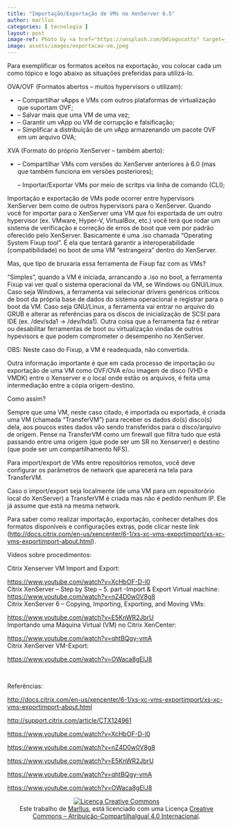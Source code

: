 ```yaml
---
title: "Importação/Exportação de VMs no XenServer 6.5"
author: marllus
categories: [ tecnologia ]
layout: post
image-ref: Photo by <a href="https://unsplash.com/@diegocatto" target=_blank>Diego Catto</a>
image: assets/images/exportacao-vm.jpeg
---
```


Para exemplificar os formatos aceitos na exportação, vou colocar cada um como tópico e logo abaixo as situações preferidas para utilizá-lo.

OVA/OVF (Formatos abertos &#8211; muitos hypervisors o utilizam):

* &#8211; Compartilhar vApps e VMs com outros plataformas de virtualização que suportam OVF;
* &#8211; Salvar mais que uma VM de uma vez;
* &#8211; Garantir um vApp ou VM de corrupção e falsificação;
* &#8211; Simplificar a distribuição de um vApp armazenando um pacote OVF em um arquivo OVA;

XVA (Formato do próprio XenServer &#8211; também aberto):

* &#8211; Compartilhar VMs com versões do XenServer anteriores à 6.0 (mas que também funciona em versões posteriores);
  
  &#8211; Importar/Exportar VMs por meio de scritps via linha de comando (CLI);

Importação e exportação de VMs pode ocorrer entre hypervisors XenServer bem como de outros hypervisors para o XenServer. Quando você for importar para o XenServer uma VM que foi exportada de um outro hypervisor (ex. VMware, Hyper-V, VirtualBox, etc.) você terá que rodar um sistema de verificação e correção de erros de boot que vem por padrão oferecido pelo XenServer. Basicamente é uma .iso chamada &#8220;Operating System Fixup tool&#8221;. É ela que tentará garantir a interoperabilidade (compatibilidade) no boot de uma VM &#8220;estrangeira&#8221; dentro do XenServer.

Mas, que tipo de bruxaria essa ferramenta de Fixup faz com as VMs?

&#8220;Simples&#8221;, quando a VM é iniciada, arrancando a .iso no boot, a ferramenta Fixup vai ver qual o sistema operacional da VM, se Windows ou GNU/Linux. Caso seja Windows, a ferramenta vai selecionar drivers genéricos críticos de boot da própria base de dados do sistema operacional e registrar para o boot da VM. Caso seja GNU/Linux, a ferramenta vai entrar no arquivo do GRUB e alterar as referências para os discos de inicialização de SCSI para IDE (ex. /dev/sda1 -> /dev/hda1). Outra coisa que a ferramenta faz é retirar ou desabilitar ferramentas de boot ou virtualização vindas de outros hypevisors e que podem comprometer o desempenho no XenServer.

OBS: Neste caso do Fixup, a VM é readequada, não convertida.

Outra informação importante é que em cada processo de importação ou exportação de uma VM como OVF/OVA e/ou imagem de disco (VHD e VMDK) entre o Xenserver e o local onde estão os arquivos, é feita uma intermediação entre a cópia origem-destino.

Como assim?

Sempre que uma VM, neste caso citado, é importada ou exportada, é criada uma VM (chamada &#8220;TransferVM&#8221;) para receber os dados do(s) disco(s) dela, aos poucos estes dados vão sendo transferidos para o disco/arquivo de origem. Pense na TransferVM como um firewall que filtra tudo que está passando entre uma origem (que pode ser um SR no Xenserver) e destino (que pode ser um compartilhamento NFS).

Para import/export de VMs entre repositórios remotos, você deve configurar os parâmetros de network que aparecerá na tela para TransferVM.

Caso o import/export seja localmente (de uma VM para um repositorório local do XenServer) a TransferVM é criada mas não é pedido nenhum IP. Ele já assume que está na mesma network.

Para saber como realizar importação, exportação, conhecer detalhes dos formatos disponíveis e configurações extras, pode clicar neste link (<a href="http://docs.citrix.com/en-us/xencenter/6-1/xs-xc-vms-exportimport/xs-xc-vms-exportimport-about.html" target="_blank">http://docs.citrix.com/en-us/xencenter/6-1/xs-xc-vms-exportimport/xs-xc-vms-exportimport-about.html</a>).

Vídeos sobre procedimentos:

Citrix Xenserver VM Import and Export:

<a href="https://www.youtube.com/watch?v=XcHbOF-D-l0" target="_blank">https://www.youtube.com/watch?v=XcHbOF-D-l0<br /> </a>Citrix XenServer &#8211; Step by Step &#8211; 5. part -Import & Export Virtual machine: <a href="https://www.youtube.com/watch?v=nZ4D0w0V8g8" target="_blank">https://www.youtube.com/watch?v=nZ4D0w0V8g8<br /> </a>Citrix XenServer 6 &#8211; Copying, Importing, Exporting, and Moving VMs:

<a href="https://www.youtube.com/watch?v=E5KnWR2JbrU" target="_blank">https://www.youtube.com/watch?v=E5KnWR2JbrU<br /> </a>Importando uma Máquina Virtual (VM) no Citrix XenCenter:

<a href="https://www.youtube.com/watch?v=qhtBQgy-vmA" target="_blank">https://www.youtube.com/watch?v=qhtBQgy-vmA<br /> </a>Citrix XenServer VM-Export:

<a href="https://www.youtube.com/watch?v=OWaca8gEIJ8" target="_blank">https://www.youtube.com/watch?v=OWaca8gEIJ8</a>

&nbsp;

Referências:

<a href="http://docs.citrix.com/en-us/xencenter/6-1/xs-xc-vms-exportimport/xs-xc-vms-exportimport-about.html" target="_blank">http://docs.citrix.com/en-us/xencenter/6-1/xs-xc-vms-exportimport/xs-xc-vms-exportimport-about.html</a>

<a href="http://support.citrix.com/article/CTX124961" target="_blank">http://support.citrix.com/article/CTX124961</a>

<a href="https://www.youtube.com/watch?v=XcHbOF-D-l0" target="_blank">https://www.youtube.com/watch?v=XcHbOF-D-l0</a>

<a href="https://www.youtube.com/watch?v=nZ4D0w0V8g8" target="_blank">https://www.youtube.com/watch?v=nZ4D0w0V8g8</a>

<a href="https://www.youtube.com/watch?v=E5KnWR2JbrU" target="_blank">https://www.youtube.com/watch?v=E5KnWR2JbrU</a>

<a href="https://www.youtube.com/watch?v=qhtBQgy-vmA" target="_blank">https://www.youtube.com/watch?v=qhtBQgy-vmA</a>

<a href="https://www.youtube.com/watch?v=OWaca8gEIJ8" target="_blank">https://www.youtube.com/watch?v=OWaca8gEIJ8</a>

<p style="text-align: center;">
  <a href="http://creativecommons.org/licenses/by-sa/4.0/" rel="license"><img style="border-width: 0;" src="https://i.creativecommons.org/l/by-sa/4.0/88x31.png" alt="Licença Creative Commons" /></a><br /> Este trabalho de <a href="http://ports.marllus.com">Marllus</a>, está licenciado com uma Licença <a href="http://creativecommons.org/licenses/by-sa/4.0/" rel="license">Creative Commons &#8211; Atribuição-CompartilhaIgual 4.0 Internacional</a>.
</p>
